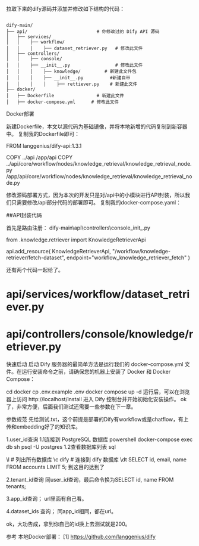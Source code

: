 拉取下来的dify源码并添加并修改如下结构的代码：

<pre><code>
dify-main/
├── api/                          # 你修改过的 Dify API 源码
│   ├── services/   
│   │    ├── workflow/                 
│   │    │    ├── dataset_retriever.py   # 修改此文件
│   ├── controllers/
│   │    ├── console/
│   │    ├── __init__.py                 # 修改此文件
│   │    │    ├── knowledge/         # 新建此文件包
│   │    │    ├── __init__.py          #新建自带
│   │    │    │    ├── rettiever.py    # 新建此文件
├── docker/
│   ├── Dockerfile                # 新建此文件
│   ├── docker-compose.yml      # 修改此文件
</code></pre>


<p>Docker部署</p>
新建Dockerfile，本文以源代码为基础镜像，并将本地新增的代码复制到新容器中。 复制我的Dockerfile即可：

FROM langgenius/dify-api:1.3.1

COPY ../api /app/api
COPY ../api/core/workflow/nodes/knowledge_retrieval/knowledge_retrieval_node.py /app/api/core/workflow/nodes/knowledge_retrieval/knowledge_retrieval_node.py


修改源码部署方式，因为本次的开发只是对/api中的小模块进行API封装，所以我们只需要修改/api部分代码的部署即可。 复制我的docker-compose.yaml：


##API封装代码


首先是路由注册： dify-main\api\controllers\console\_init_.py

from .knowledge.retriever import KnowledgeRetrieverApi

api.add_resource(
    KnowledgeRetrieverApi,
    "/workflow/knowledge-retriever/fetch-dataset",
    endpoint="workflow_knowledge_retriever_fetch"
)

还有两个代码一起给了。

# api/services/workflow/dataset_retriever.py


# api/controllers/console/knowledge/retriever.py


快速启动
启动 Dify 服务器的最简单方法是运行我们的 docker-compose.yml 文件。在运行安装命令之前，请确保您的机器上安装了 Docker 和 Docker Compose：

cd docker
cp .env.example .env
docker compose up -d
运行后，可以在浏览器上访问 http://localhost/install 进入 Dify 控制台并开始初始化安装操作。 ok了，非常方便，后面我们测试还需要一些参数在下一章。

参数规范
先给测试.txt，这个前提是部署的Dify有workflow或是chatflow，有上传和embedding好了的知识库。


1.user_id查询
1.1连接到 PostgreSQL 数据库 powershell
docker-compose exec db sh
psql -U postgres
 1.2查看数据库列表 sql

\l  # 列出所有数据库
\c dify  # 连接到 dify 数据库
\dt
SELECT id, email, name FROM accounts LIMIT 5;
  到这目的达到了 

2.tenant_id查询 同user_id查询，最后命令换为SELECT id, name FROM tenants;

3.app_id查询；  url里面有自己看。

4.dataset_ids 查询； 同app_id相同，都在url。

ok，大功告成，拿到你自己的id换上去测试就是200。

参考
本地Docker部署： [1] https://github.com/langgenius/dify
